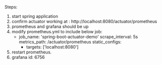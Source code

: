 Steps:

1. start spring application
2. confirm actuator working at : http://localhost:8080/actuator/prometheus
3. prometheus and grafana should be up
4. modify prometheus.yml to include below job:
      - job_name: 'spring-boot-actuator-demo'
        scrape_interval: 5s
        metrics_path: /actuator/prometheus
        static_configs:
        - targets: ['localhost:8080']
5. restart prometheus.
6. grafana id: 6756